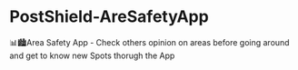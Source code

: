 # PostShield-AreSafetyApp
📊🏙️Area Safety App - Check others opinion on areas before going around and get to know new Spots thorugh the App
